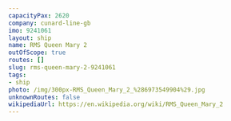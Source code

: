 ```yaml
---
capacityPax: 2620
company: cunard-line-gb
imo: 9241061
layout: ship
name: RMS Queen Mary 2
outOfScope: true
routes: []
slug: rms-queen-mary-2-9241061
tags:
- ship
photo: /img/300px-RMS_Queen_Mary_2_%286973549904%29.jpg
unknownRoutes: false
wikipediaUrl: https://en.wikipedia.org/wiki/RMS_Queen_Mary_2
---
```

